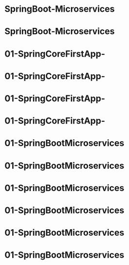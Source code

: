 # SpringBoot-Microservices
# SpringBoot-Microservices
# 01-SpringCoreFirstApp-
# 01-SpringCoreFirstApp-
# 01-SpringCoreFirstApp-
# 01-SpringCoreFirstApp-
# 01-SpringBootMicroservices
# 01-SpringBootMicroservices
# 01-SpringBootMicroservices
# 01-SpringBootMicroservices
# 01-SpringBootMicroservices
# 01-SpringBootMicroservices
